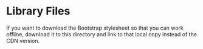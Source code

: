 # Library Files

If you want to download the Bootstrap stylesheet so that you can work offline, download it to this directory and link to that local copy instead of the CDN version.
